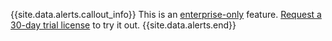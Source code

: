 {{site.data.alerts.callout_info}}
This is an [enterprise-only](enterprise-licensing.html) feature. [Request a 30-day trial license](https://www.cockroachlabs.com/get-cockroachdb) to try it out.
{{site.data.alerts.end}}
